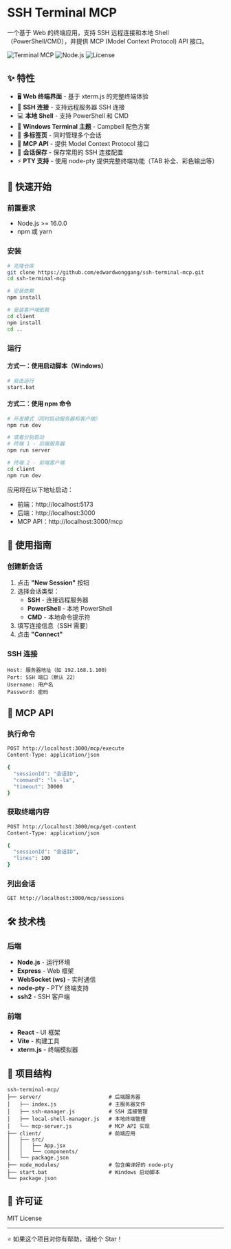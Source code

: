 # SSH Terminal MCP

一个基于 Web 的终端应用，支持 SSH 远程连接和本地 Shell（PowerShell/CMD），并提供 MCP (Model Context Protocol) API 接口。

![Terminal MCP](https://img.shields.io/badge/status-active-success)
![Node.js](https://img.shields.io/badge/node-%3E%3D16.0.0-brightgreen)
![License](https://img.shields.io/badge/license-MIT-blue)

## ✨ 特性

- 🖥️ **Web 终端界面** - 基于 xterm.js 的完整终端体验
- 🔐 **SSH 连接** - 支持远程服务器 SSH 连接
- 💻 **本地 Shell** - 支持 PowerShell 和 CMD
- 🎨 **Windows Terminal 主题** - Campbell 配色方案
- 📑 **多标签页** - 同时管理多个会话
- 🔌 **MCP API** - 提供 Model Context Protocol 接口
- 💾 **会话保存** - 保存常用的 SSH 连接配置
- ⚡ **PTY 支持** - 使用 node-pty 提供完整终端功能（TAB 补全、彩色输出等）

## 🚀 快速开始

### 前置要求

- Node.js >= 16.0.0
- npm 或 yarn

### 安装

```bash
# 克隆仓库
git clone https://github.com/edwardwonggang/ssh-terminal-mcp.git
cd ssh-terminal-mcp

# 安装依赖
npm install

# 安装客户端依赖
cd client
npm install
cd ..
```

### 运行

#### 方式一：使用启动脚本（Windows）
```bash
# 双击运行
start.bat
```

#### 方式二：使用 npm 命令
```bash
# 开发模式（同时启动服务器和客户端）
npm run dev

# 或者分别启动
# 终端 1 - 后端服务器
npm run server

# 终端 2 - 前端客户端
cd client
npm run dev
```

应用将在以下地址启动：
- 前端：http://localhost:5173
- 后端：http://localhost:3000
- MCP API：http://localhost:3000/mcp

## 📖 使用指南

### 创建新会话

1. 点击 **"New Session"** 按钮
2. 选择会话类型：
   - **SSH** - 连接远程服务器
   - **PowerShell** - 本地 PowerShell
   - **CMD** - 本地命令提示符
3. 填写连接信息（SSH 需要）
4. 点击 **"Connect"**

### SSH 连接

```
Host: 服务器地址（如 192.168.1.100）
Port: SSH 端口（默认 22）
Username: 用户名
Password: 密码
```

## 🔌 MCP API

### 执行命令
```bash
POST http://localhost:3000/mcp/execute
Content-Type: application/json

{
  "sessionId": "会话ID",
  "command": "ls -la",
  "timeout": 30000
}
```

### 获取终端内容
```bash
POST http://localhost:3000/mcp/get-content
Content-Type: application/json

{
  "sessionId": "会话ID",
  "lines": 100
}
```

### 列出会话
```bash
GET http://localhost:3000/mcp/sessions
```

## 🛠️ 技术栈

### 后端
- **Node.js** - 运行环境
- **Express** - Web 框架
- **WebSocket (ws)** - 实时通信
- **node-pty** - PTY 终端支持
- **ssh2** - SSH 客户端

### 前端
- **React** - UI 框架
- **Vite** - 构建工具
- **xterm.js** - 终端模拟器

## 📁 项目结构

```
ssh-terminal-mcp/
├── server/                      # 后端服务器
│   ├── index.js                 # 主服务器文件
│   ├── ssh-manager.js           # SSH 连接管理
│   ├── local-shell-manager.js   # 本地终端管理
│   └── mcp-server.js            # MCP API 实现
├── client/                      # 前端应用
│   ├── src/
│   │   ├── App.jsx
│   │   └── components/
│   └── package.json
├── node_modules/                # 包含编译好的 node-pty
├── start.bat                    # Windows 启动脚本
└── package.json
```

## 📄 许可证

MIT License

---

⭐ 如果这个项目对你有帮助，请给个 Star！